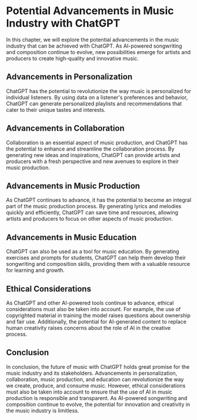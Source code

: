 Potential Advancements in Music Industry with ChatGPT
==============================================================================================

In this chapter, we will explore the potential advancements in the music industry that can be achieved with ChatGPT. As AI-powered songwriting and composition continue to evolve, new possibilities emerge for artists and producers to create high-quality and innovative music.

Advancements in Personalization
-------------------------------

ChatGPT has the potential to revolutionize the way music is personalized for individual listeners. By using data on a listener's preferences and behavior, ChatGPT can generate personalized playlists and recommendations that cater to their unique tastes and interests.

Advancements in Collaboration
-----------------------------

Collaboration is an essential aspect of music production, and ChatGPT has the potential to enhance and streamline the collaboration process. By generating new ideas and inspirations, ChatGPT can provide artists and producers with a fresh perspective and new avenues to explore in their music production.

Advancements in Music Production
--------------------------------

As ChatGPT continues to advance, it has the potential to become an integral part of the music production process. By generating lyrics and melodies quickly and efficiently, ChatGPT can save time and resources, allowing artists and producers to focus on other aspects of music production.

Advancements in Music Education
-------------------------------

ChatGPT can also be used as a tool for music education. By generating exercises and prompts for students, ChatGPT can help them develop their songwriting and composition skills, providing them with a valuable resource for learning and growth.

Ethical Considerations
----------------------

As ChatGPT and other AI-powered tools continue to advance, ethical considerations must also be taken into account. For example, the use of copyrighted material in training the model raises questions about ownership and fair use. Additionally, the potential for AI-generated content to replace human creativity raises concerns about the role of AI in the creative process.

Conclusion
----------

In conclusion, the future of music with ChatGPT holds great promise for the music industry and its stakeholders. Advancements in personalization, collaboration, music production, and education can revolutionize the way we create, produce, and consume music. However, ethical considerations must also be taken into account to ensure that the use of AI in music production is responsible and transparent. As AI-powered songwriting and composition continue to evolve, the potential for innovation and creativity in the music industry is limitless.
